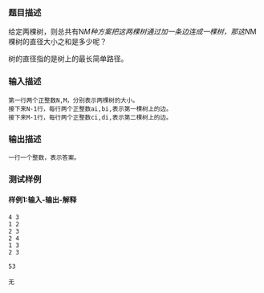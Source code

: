 ### 题目描述

给定两棵树，则总共有N*M种方案把这两棵树通过加一条边连成一棵树，那这N*M棵树的直径大小之和是多少呢？

树的直径指的是树上的最长简单路径。

### 输入描述

```
第一行两个正整数N,M，分别表示两棵树的大小。
接下来N-1行，每行两个正整数ai,bi,表示第一棵树上的边。
接下来M-1行，每行两个正整数ci,di,表示第二棵树上的边。
```
### 输出描述

```
一行一个整数，表示答案。
```

### 测试样例
#### 样例1:输入-输出-解释

```
4 3
1 2
2 3
2 4
1 3
2 3
```
```
53
```
```
无
```
